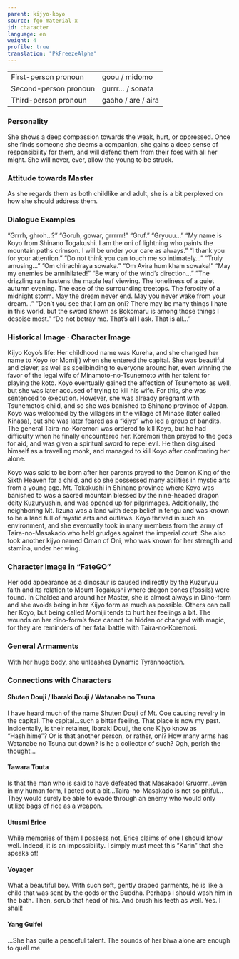 ```yaml
---
parent: kijyo-koyo
source: fgo-material-x
id: character
language: en
weight: 4
profile: true
translation: "PkFreezeAlpha"
---
```


<table>
  <tr><td>First-person pronoun</td><td>goou / midomo</td></tr>
  <tr><td>Second-person pronoun</td><td>gurrr… / sonata</td></tr>
  <tr><td>Third-person pronoun</td><td>gaaho / are / aira</td></tr>
</table>

### Personality

She shows a deep compassion towards the weak, hurt, or oppressed. Once she finds someone she deems a companion, she gains a deep sense of responsibility for them, and will defend them from their foes with all her might.
She will never, ever, allow the young to be struck.

### Attitude towards Master

As she regards them as both childlike and adult, she is a bit perplexed on how she should address them.

### Dialogue Examples

“Grrrh, ghroh…?” “Goruh, gowar, grrrrrr!” “Gruf.” “Gryuuu…”
“My name is Koyo from Shinano Togakushi. I am the oni of lightning who paints the mountain paths crimson. I will be under your care as always.”
“I thank you for your attention.” ”Do not think you can touch me so intimately…” “Truly amusing…”
”Om chirachiraya sowaka.” “Om Avira hum kham sowaka!” “May my enemies be annihilated!” “Be wary of the wind’s direction…”
”The drizzling rain hastens the maple leaf viewing. The loneliness of a quiet autumn evening. The ease of the surrounding treetops. The ferocity of a midnight storm. May the dream never end. May you never wake from your dream…”
”Don’t you see that I am an oni? There may be many things I hate in this world, but the sword known as Bokomaru is among those things I despise most.”
“Do not betray me. That’s all I ask. That is all…”

### Historical Image · Character Image

Kijyo Koyo’s life:
Her childhood name was Kureha, and she changed her name to Koyo (or Momiji) when she entered the capital. She was beautiful and clever, as well as spellbinding to everyone around her, even winning the favor of the legal wife of Minamoto-no-Tsunemoto with her talent for playing the koto. Koyo eventually gained the affection of Tsunemoto as well, but she was later accused of trying to kill his wife. For this, she was sentenced to execution. However, she was already pregnant with Tsunemoto’s child, and so she was banished to Shinano province of Japan. Koyo was welcomed by the villagers in the village of Minase (later called Kinasa), but she was later feared as a “kijyo” who led a group of bandits.
The general Taira-no-Koremori was ordered to kill Koyo, but he had difficulty when he finally encountered her. Koremori then prayed to the gods for aid, and was given a spiritual sword to repel evil. He then disguised himself as a travelling monk, and managed to kill Koyo after confronting her alone.

Koyo was said to be born after her parents prayed to the Demon King of the Sixth Heaven for a child, and so she possessed many abilities in mystic arts from a young age. Mt. Tokakushi in Shinano province where Koyo was banished to was a sacred mountain blessed by the nine-headed dragon deity Kuzuryushin, and was opened up for pilgrimages. Additionally, the neighboring Mt. Iizuna was a land with deep belief in tengu and was known to be a land full of mystic arts and outlaws.
Koyo thrived in such an environment, and she eventually took in many members from the army of Taira-no-Masakado who held grudges against the imperial court. She also took another kijyo named Oman of Oni, who was known for her strength and stamina, under her wing.

### Character Image in “FateGO”

Her odd appearance as a dinosaur is caused indirectly by the Kuzuryuu faith and its relation to Mount Togakushi where dragon bones (fossils) were found. In Chaldea and around her Master, she is almost always in Dino-form and she avoids being in her Kijyo form as much as possible. Others can call her Koyo, but being called Momiji tends to hurt her feelings a bit. The wounds on her dino-form’s face cannot be hidden or changed with magic, for they are reminders of her fatal battle with Taira-no-Koremori.

### General Armaments

With her huge body, she unleashes Dynamic Tyrannoaction.

### Connections with Characters

#### Shuten Douji / Ibaraki Douji / Watanabe no Tsuna

I have heard much of the name Shuten Douji of Mt. Ooe causing revelry in the capital. The capital…such a bitter feeling. That place is now my past. Incidentally, is their retainer, Ibaraki Douji, the one Kijyo know as “Hashihime”? Or is that another person, or rather, oni? How many arms has Watanabe no Tsuna cut down? Is he a collector of such? Ogh, perish the thought…

#### Tawara Touta

Is that the man who is said to have defeated that Masakado! Gruorrr…even in my human form, I acted out a bit…Taira-no-Masakado is not so pitiful…They would surely be able to evade through an enemy who would only utilize bags of rice as a weapon.

#### Utusmi Erice

While memories of them I possess not, Erice claims of one I should know well. Indeed, it is an impossibility. I simply must meet this “Karin” that she speaks of!

#### Voyager

What a beautiful boy. With such soft, gently draped garments, he is like a child that was sent by the gods or the Buddha. Perhaps I should wash him in the bath. Then, scrub that head of his. And brush his teeth as well. Yes. I shall!

#### Yang Guifei

…She has quite a peaceful talent. The sounds of her biwa alone are enough to quell me.

